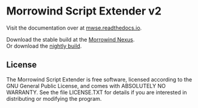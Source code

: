 # Morrowind Script Extender v2

Visit the documentation over at [mwse.readthedocs.io](https://mwse.readthedocs.io/en/latest/).

Download the stable build at the [Morrowind Nexus](https://www.nexusmods.com/morrowind/mods/45468).  
Or download the [nightly build](https://nullcascade.com/mwse/mwse-dev.zip).

## License
The Morrowind Script Extender is free software, licensed according to the GNU General Public License, and comes with ABSOLUTELY NO WARRANTY. See the file LICENSE.TXT for details if you are interested in distributing or modifying the program.
